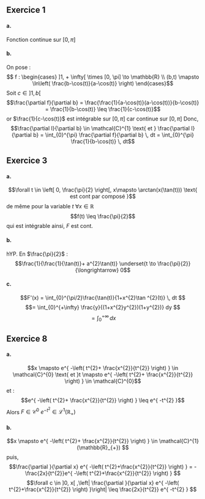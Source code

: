 ## Exercice 1
#### a.
Fonction continue sur $[0, \pi]$

#### b.
On pose : 
$$ f : \begin{cases}
]1, + \infty[ \times [0, \pi] \to \mathbb{R} \\
(b,t) \mapsto \ln\left( \frac{b-\cos(t)}{a-\cos(t)} \right)
\end{cases}$$
Soit $c \in ]1, b[$
$$\frac{\partial f}{\partial b} = \frac{\frac{1}{a-\cos(t)}(a-\cos(t))}{b-\cos(t)} = \frac{1}{b-\cos(t)} \leq \frac{1}{c-\cos(t)}$$
or $\frac{1}{c-\cos(t)}$ est intégrable sur $[0, \pi]$ car continue sur $[0, \pi]$
Donc, 
$$\frac{\partial I}{\partial b} \in \mathcal{C}^{1} \text{ et } \frac{\partial I}{\partial b}  = \int_{0}^{\pi} \frac{\partial f}{\partial b}  \, dt  = \int_{0}^{\pi} \frac{1}{b-\cos(t)}  \, dt$$





## Exercice 3
#### a.
$$\forall t \in \left[ 0, \frac{\pi}{2} \right[, x\mapsto \arctan(x(\tan(t))) \text{ est cont par composé }$$
de même pour la variable $t$ $\forall x \in \mathbb{R}$
$$f(t) \leq \frac{\pi}{2}$$
qui est intégrable ainsi, $F$ est cont. 

#### b.
hYP.
En $\frac{\pi}{2}$ : 
$$\frac{1}{\frac{1}{\tan(t)}+ a^{2}\tan(t)} \underset{t \to \frac{\pi}{2}}{\longrightarrow} 0$$

#### c.
$$F'(x) = \int_{0}^{\pi/2}\frac{\tan(t)}{1+x^{2}\tan ^{2}(t)} \, dt $$
$$= \int_{0}^{+\infty} \frac{y}{(1+x^{2}y^{2})(1+y^{2})} dy $$
$$= \int_{0}^{+ \infty}  \, dx $$

## Exercice 8
#### a.
$$x \mapsto e^{ -\left( t^{2}+ \frac{x^{2}}{t^{2}} \right) } \in \mathcal{C}^{0} \text{ et }t \mapsto e^{ -\left( t^{2}+ \frac{x^{2}}{t^{2}} \right) } \in \mathcal{C}^{0}$$
et : 
$$e^{ -\left( t^{2}+ \frac{x^{2}}{t^{2}} \right) } \leq e^{ -t^{2} }$$
Alors $F \in \mathcal{C}^{0}$
$e^{ -t^{2} } \in \mathcal{L}^{1}(\mathbb{R}_{+})$
#### b.
$$x \mapsto e^{ -\left( t^{2}+ \frac{x^{2}}{t^{2}} \right) } \in \mathcal{C}^{1}(\mathbb{R}_{+}) $$
puis, 
$$\frac{\partial }{\partial x} e^{ -\left( t^{2}+\frac{x^{2}}{t^{2}} \right) } = -\frac{2x}{t^{2}}e^{ -\left( t^{2}+\frac{x^{2}}{t^{2}} \right) } $$
$$\forall c \in ]0, x[ ,\left| \frac{\partial }{\partial x} e^{ -\left( t^{2}+\frac{x^{2}}{t^{2}} \right) }\right| \leq \frac{2x}{t^{2}} e^{ -t^{2} } $$